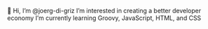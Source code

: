 👋 Hi, I’m @joerg-di-griz
I’m interested in creating a better developer economy
I’m currently learning Groovy, JavaScript, HTML, and CSS

<!---
joerg-di-griz/joerg-di-griz is a ✨ special ✨ repository because its `README.md` (this file) appears on your GitHub profile.
You can click the Preview link to take a look at your changes.
--->
